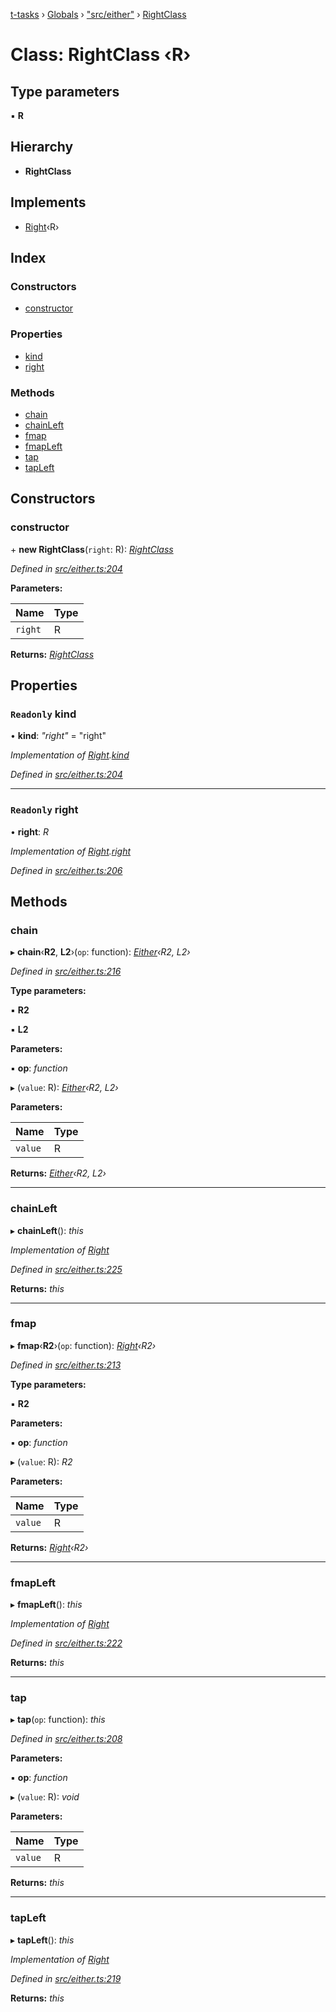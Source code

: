 [t-tasks](../README.md) › [Globals](../globals.md) › ["src/either"](../modules/_src_either_.md) › [RightClass](_src_either_.rightclass.md)

# Class: RightClass ‹**R**›

## Type parameters

▪ **R**

## Hierarchy

* **RightClass**

## Implements

* [Right](../interfaces/_src_either_.right.md)‹R›

## Index

### Constructors

* [constructor](_src_either_.rightclass.md#constructor)

### Properties

* [kind](_src_either_.rightclass.md#readonly-kind)
* [right](_src_either_.rightclass.md#readonly-right)

### Methods

* [chain](_src_either_.rightclass.md#chain)
* [chainLeft](_src_either_.rightclass.md#chainleft)
* [fmap](_src_either_.rightclass.md#fmap)
* [fmapLeft](_src_either_.rightclass.md#fmapleft)
* [tap](_src_either_.rightclass.md#tap)
* [tapLeft](_src_either_.rightclass.md#tapleft)

## Constructors

###  constructor

\+ **new RightClass**(`right`: R): *[RightClass](_src_either_.rightclass.md)*

*Defined in [src/either.ts:204](https://github.com/lammonaaf/t-tasks/blob/f271a8d/src/either.ts#L204)*

**Parameters:**

Name | Type |
------ | ------ |
`right` | R |

**Returns:** *[RightClass](_src_either_.rightclass.md)*

## Properties

### `Readonly` kind

• **kind**: *"right"* = "right"

*Implementation of [Right](../interfaces/_src_either_.right.md).[kind](../interfaces/_src_either_.right.md#readonly-kind)*

*Defined in [src/either.ts:204](https://github.com/lammonaaf/t-tasks/blob/f271a8d/src/either.ts#L204)*

___

### `Readonly` right

• **right**: *R*

*Implementation of [Right](../interfaces/_src_either_.right.md).[right](../interfaces/_src_either_.right.md#readonly-right)*

*Defined in [src/either.ts:206](https://github.com/lammonaaf/t-tasks/blob/f271a8d/src/either.ts#L206)*

## Methods

###  chain

▸ **chain**‹**R2**, **L2**›(`op`: function): *[Either](../interfaces/_src_either_.either.md)‹R2, L2›*

*Defined in [src/either.ts:216](https://github.com/lammonaaf/t-tasks/blob/f271a8d/src/either.ts#L216)*

**Type parameters:**

▪ **R2**

▪ **L2**

**Parameters:**

▪ **op**: *function*

▸ (`value`: R): *[Either](../interfaces/_src_either_.either.md)‹R2, L2›*

**Parameters:**

Name | Type |
------ | ------ |
`value` | R |

**Returns:** *[Either](../interfaces/_src_either_.either.md)‹R2, L2›*

___

###  chainLeft

▸ **chainLeft**(): *this*

*Implementation of [Right](../interfaces/_src_either_.right.md)*

*Defined in [src/either.ts:225](https://github.com/lammonaaf/t-tasks/blob/f271a8d/src/either.ts#L225)*

**Returns:** *this*

___

###  fmap

▸ **fmap**‹**R2**›(`op`: function): *[Right](../interfaces/_src_either_.right.md)‹R2›*

*Defined in [src/either.ts:213](https://github.com/lammonaaf/t-tasks/blob/f271a8d/src/either.ts#L213)*

**Type parameters:**

▪ **R2**

**Parameters:**

▪ **op**: *function*

▸ (`value`: R): *R2*

**Parameters:**

Name | Type |
------ | ------ |
`value` | R |

**Returns:** *[Right](../interfaces/_src_either_.right.md)‹R2›*

___

###  fmapLeft

▸ **fmapLeft**(): *this*

*Implementation of [Right](../interfaces/_src_either_.right.md)*

*Defined in [src/either.ts:222](https://github.com/lammonaaf/t-tasks/blob/f271a8d/src/either.ts#L222)*

**Returns:** *this*

___

###  tap

▸ **tap**(`op`: function): *this*

*Defined in [src/either.ts:208](https://github.com/lammonaaf/t-tasks/blob/f271a8d/src/either.ts#L208)*

**Parameters:**

▪ **op**: *function*

▸ (`value`: R): *void*

**Parameters:**

Name | Type |
------ | ------ |
`value` | R |

**Returns:** *this*

___

###  tapLeft

▸ **tapLeft**(): *this*

*Implementation of [Right](../interfaces/_src_either_.right.md)*

*Defined in [src/either.ts:219](https://github.com/lammonaaf/t-tasks/blob/f271a8d/src/either.ts#L219)*

**Returns:** *this*
